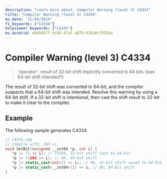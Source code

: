 ```yaml
---
description: "Learn more about: Compiler Warning (level 3) C4334"
title: "Compiler Warning (level 3) C4334"
ms.date: "11/04/2016"
f1_keywords: ["C4334"]
helpviewer_keywords: ["C4334"]
ms.assetid: d845857f-bc95-4faf-a079-626a0cf935ba
---
```

# Compiler Warning (level 3) C4334

> 'operator': result of 32-bit shift implicitly converted to 64 bits (was 64-bit shift intended?)

The result of 32-bit shift was converted to 64-bit, and the compiler suspects that a 64-bit shift was intended. Resolve this warning by using a 64-bit shift. If a 32-bit shift is intentional, then cast the shift result to 32-bit to make it clear to the compiler.

## Example

The following sample generates C4334.

```cpp
// C4334.cpp
// compile with: /W3 /c
void SetBit(unsigned __int64 *p, int i) {
   *p |= (1 << i); // C4334, 32-bit shift cast to 64-bit
   *p |= (1i64 << i); // OK, 64-bit shift
   *p |= static_cast<int>(1 << i); // OK, 32-bit shift saved to 64-bit result
   *p |= static_cast<__int64>(1) << i; // OK, 64-bit shift
}
```
